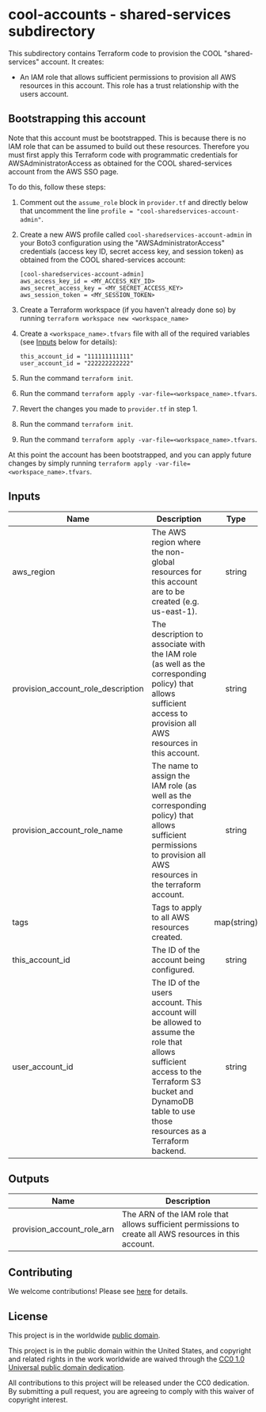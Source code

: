 # cool-accounts - shared-services subdirectory #

This subdirectory contains Terraform code to provision the COOL
"shared-services" account.  It creates:

* An IAM role that allows sufficient permissions to provision all AWS
  resources in this account.  This role has a trust relationship with
  the users account.

## Bootstrapping this account ##

Note that this account must be bootstrapped.  This is because there is
no IAM role that can be assumed to build out these resources.
Therefore you must first apply this Terraform code with programmatic
credentials for AWSAdministratorAccess as obtained for the COOL
shared-services account from the AWS SSO page.

To do this, follow these steps:

1. Comment out the `assume_role` block in `provider.tf` and directly
   below that uncomment the line `profile =
   "cool-sharedservices-account-admin"`.
1. Create a new AWS profile called `cool-sharedservices-account-admin` in
   your Boto3 configuration using the "AWSAdministratorAccess"
   credentials (access key ID, secret access key, and session token)
   as obtained from the COOL shared-services account:

   ```console
   [cool-sharedservices-account-admin]
   aws_access_key_id = <MY_ACCESS_KEY_ID>
   aws_secret_access_key = <MY_SECRET_ACCESS_KEY>
   aws_session_token = <MY_SESSION_TOKEN>
   ```

1. Create a Terraform workspace (if you haven't already done so) by running
   `terraform workspace new <workspace_name>`
1. Create a `<workspace_name>.tfvars` file with all of the required
   variables (see [Inputs](#Inputs) below for details):

   ```console
   this_account_id = "111111111111"
   user_account_id = "222222222222"
   ```

1. Run the command `terraform init`.
1. Run the command `terraform apply
   -var-file=<workspace_name>.tfvars`.
1. Revert the changes you made to `provider.tf` in step 1.
1. Run the command `terraform init`.
1. Run the command `terraform apply
    -var-file=<workspace_name>.tfvars`.

At this point the account has been bootstrapped, and you can apply
future changes by simply running `terraform apply
-var-file=<workspace_name>.tfvars`.

## Inputs ##

| Name | Description | Type | Default | Required |
|------|-------------|:----:|:-------:|:--------:|
| aws_region | The AWS region where the non-global resources for this account are to be created (e.g. us-east-1). | string | `us-east-1` | no |
| provision_account_role_description | The description to associate with the IAM role (as well as the corresponding policy) that allows sufficient access to provision all AWS resources in this account. | string | `Allows sufficient access to provision all AWS resources in this account.` | no |
| provision_account_role_name | The name to assign the IAM role (as well as the corresponding policy) that allows sufficient permissions to provision all AWS resources in the terraform account. | string | `ProvisionAccount` | no |
| tags | Tags to apply to all AWS resources created. | map(string) | `{}` | no |
| this_account_id | The ID of the account being configured. | string | | yes |
| user_account_id | The ID of the users account.  This account will be allowed to assume the role that allows sufficient access to the Terraform S3 bucket and DynamoDB table to use those resources as a Terraform backend. | string | | yes |

## Outputs ##

| Name | Description |
|------|-------------|
| provision_account_role_arn | The ARN of the IAM role that allows sufficient permissions to create all AWS resources in this account. |

## Contributing ##

We welcome contributions!  Please see [here](CONTRIBUTING.md) for
details.

## License ##

This project is in the worldwide [public domain](LICENSE).

This project is in the public domain within the United States, and
copyright and related rights in the work worldwide are waived through
the [CC0 1.0 Universal public domain
dedication](https://creativecommons.org/publicdomain/zero/1.0/).

All contributions to this project will be released under the CC0
dedication. By submitting a pull request, you are agreeing to comply
with this waiver of copyright interest.
